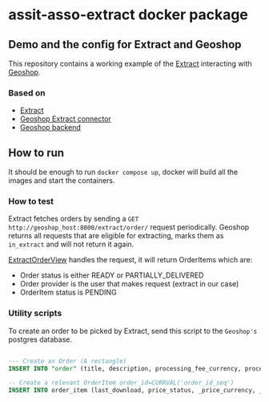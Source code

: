 assit-asso-extract docker package
=====

## Demo and the config for Extract and Geoshop

This repository contains a working example of the 
[Extract](https://github.com/asit-asso/extract/) interacting with [Geoshop](https://github.com/camptocamp/geoshop-back/).

### Based on
* [Extract](https://github.com/asit-asso/extract)
* [Geoshop Extract connector](https://github.com/sitn/sitn_geoshop_connector)
* [Geoshop backend](https://github.com/camptocamp/geoshop-back/)

## How to run
It should be enough to run ```docker compose up```, docker will build all the images and start the containers.

### How to test
Extract fetches orders by sending a ```GET http://geoshop_host:8000/extract/order/``` request periodically. Geoshop returns all requests that are eligible for extracting, marks them as ```in_extract``` and will not return it again.

[ExtractOrderView](https://github.com/camptocamp/geoshop-back/blob/master/api/views.py#L349) handles the request, it will return OrderItems which are:

* Order status is either READY or PARTIALLY_DELIVERED
* Order provider is the user that makes request (extract in our case)
* OrderItem status is PENDING

### Utility scripts

To create an order to be picked by Extract, send this script to the ```Geoshop's``` postgres database.

```sql

--- Create an Order (A rectangle)
INSERT INTO "order" (title, description, processing_fee_currency, processing_fee, total_without_vat_currency, total_without_vat, part_vat_currency, part_vat, total_with_vat_currency, total_with_vat, geom, invoice_reference, date_ordered, date_downloaded, date_processed, client_id, invoice_contact_id, order_type_id, extract_result, download_guid, email_deliver, order_status) VALUES ('New demo order', '', 'CHF', NULL, 'CHF', NULL, 'CHF', NULL, 'CHF', NULL, '0103000020080800000100000005000000E0609D479AAF1141DCE4284375FD4BC1009C5A7EEBDDCEC066574A1D448B52C111DEA19A8E293A41E8A550A937FF53C1EC647D947B943B41523BEBFDA75E4EC1E0609D479AAF1141DCE4284375FD4BC1', '', NOW(), NULL, NULL, 3, NULL, 1, '', '4c1391f3-53b5-4130-b0d7-bbbdfc26fb81', '', 'READY');

-- Create a relevant OrderItem order_id=CURRVAL('order_id_seq')
INSERT INTO order_item (last_download, price_status, _price_currency, _price, _base_fee_currency, _base_fee, data_format_id, order_id, product_id, extract_result, srid, status, comment, token, validation_date) VALUES (NULL, 'CALCULATED', 'CHF', 0.00, 'CHF', NULL, 1, CURRVAL('order_id_seq'), 1, '', 2056, 'PENDING', NULL, NULL, NULL);
```
